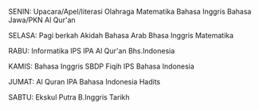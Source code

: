 SENIN:
Upacara/Apel/literasi
Olahraga
Matematika
Bahasa Inggris
Bahasa Jawa/PKN
Al Qur'an

SELASA:
Pagi berkah
Akidah
Bahasa Arab
Bhasa Inggris
Matematika

RABU:
Informatika
IPS
IPA
Al Qur'an
Bhs.Indonesia

KAMIS:
Bahasa Inggris
SBDP
Fiqih
IPS
Bahasa Indonesia

JUMAT:
Al Quran
IPA
Bahasa Indonesia
Hadits

SABTU:
Ekskul Putra
B.Inggris
Tarikh


